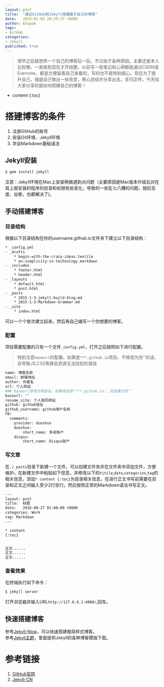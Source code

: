 ```yaml
---
layout: post
title:  "通过GitHub和Jekyll搭建属于自己的博客"
date:   2015-01-03 20:29:37 +0800
author: Atopom
tags:
- GitHub
categories:
- Jekyll
published: true
---
```


> 很早之前就想弄一个自己的博客玩一玩，不过由于各种原因，主要还是本人比较懒，一直拖到现在才开始整。以前写一些笔记和心得都是通过CSDN或Evernote，都是方便留着自己查看的，写的也不是特别细心。现在为了提升自己，强逼自己做出一些改变，用心总结并分享出去。言归正传，今天给大家分享的是如何搭建自己的博客！

* content
{:toc}

# 搭建博客的条件
1. 注册GitHub的账号
2. 安装Git环境、Jekyll环境
3. 学会Markdown基础语法

## Jekyll安装

``` bash
$ gem install jekyll
```

注意：Jekyll环境在Mac上安装稍微遇到点问题（主要原因是Mac版本升级后对在其上面安装的程序的目录和权限有些变化，导致的一些乱七八糟的问题，随后百度、谷歌，也都解决了)。  

## 手动搭建博客
### 目录结构
根据以下目录结构在你的username.github.io文件夹下建立以下目录结构：  

``` bash
* _config.yml  
- _drafts  
    * begin-with-the-crazy-ideas.textile  
    * on-simplicity-in-technology.markdown  
- _includes  
    * footer.html  
    * header.html  
- _layouts  
    * default.html  
    * post.html  
- _posts  
    * 2015-1-3-jekyll-build-blog.md  
    * 2015-1-3-Markdown-Grammar.md  
- _site  
    * index.html  
```

可以一个个依次建立起来，然后再自己编写一个你想要的博客。  

### 配置
项目需要配置的只有一个文件`_config.yml`，打开之后按照如下进行配置。  

> 特别注意`baseurl`的配置。如果是`***.github.io`项目，不修改为空''的话，会导致JS,CSS等静态资源无法找到的错误

``` bash
name: 博客名称
email: 邮箱地址
author: 作者名
url: 个人网站
### baseurl修改为项目名，如果项目是'***.github.io'，则设置为空''
baseurl: ""
resume_site: 个人简历网站
github: github地址
github_username: github用户名称
FB:
  comments:
    provider: duoshuo
    duoshuo:
        short_name: 多说账户
    disqus:
        short_name: Disqus账户
```

### 写文章
在`./_posts`目录下新建一个文件，可以创建文件夹并在文件夹中添加文件，方便维护。在新建文件中粘贴如下信息，并修改以下的`titile`,`date`,`categories`,`tag`的相关信息，添加`* content {:toc}`为目录相关信息，在进行正文书写前需要在目录和正文之间输入至少2行空行。然后按照正常的Markdown语法书写正文。

``` bash
---
layout: post
title:  标题
date:   2016-08-27 01:08:00 +0800
categories: Work
tag: Markdown
---

* content
{:toc}


正文......
正文......
正文......
```

### 查看效果

在终端执行如下命令：

``` bash
$ jekyll server
```

打开浏览器并输入URL`http://127.0.0.1:4000/`,回车。

## 快速搭建博客
参考[Jekyll-Now](https://github.com/barryclark/jekyll-now/)，可以快速搭建极简样式博客。  
参考[Jekyll主题](http://jekyllthemes.org/)，里面提供Jekyll的各种博客模版下载。  

# 参考链接
1. [GitHub官网](https://github.com/)
2. [Jekyll-CN](http://jekyllcn.com/)
